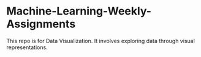 # Machine-Learning-Weekly-Assignments
This repo is for Data Visualization. It involves exploring data through visual representations.
